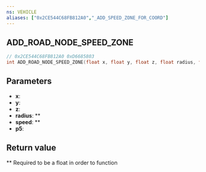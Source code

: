 ```yaml
---
ns: VEHICLE
aliases: ["0x2CE544C68FB812A0","_ADD_SPEED_ZONE_FOR_COORD"]
---
```

## ADD_ROAD_NODE_SPEED_ZONE

```c
// 0x2CE544C68FB812A0 0xD6685803
int ADD_ROAD_NODE_SPEED_ZONE(float x, float y, float z, float radius, float speed, BOOL p5);
```

## Parameters
* **x**: 
* **y**: 
* **z**: 
* **radius**: **
* **speed**: **
* **p5**: 

## Return value
** Required to be a float in order to function
